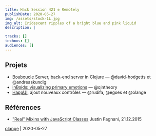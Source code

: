 ```yaml
---
title: Hack Session 421 ✼ Remotely
publishDate: 2020-05-27
img: /assets/stock-1L.jpg
img_alt: Iridescent ripples of a bright blue and pink liquid
description: |

tracks: []
technos: []
audiences: []
---
```


## Projets

* [Bouboucle Server](https://github.com/andreaskundig/bou-serveur), back-end server in Clojure — @david-hodgetts et @andreaskundig
* [inBoids: visualizing primary emotions](https://social-dynamics.net/boids/)  — @qintheory
* [HappUI](https://github.com/gongfuio/happui), ajout nouveaux contrôles — @rudifa, @egoes et @olange

## Références

* ["Real" Mixins with JavaScript Classes](https://justinfagnani.com/2015/12/21/real-mixins-with-javascript-classes/#bettermixinsthroughclassexpressions) Justin Fagnani, 21.12.2015

[olange](https://github.com/olange) | 2020-05-27


